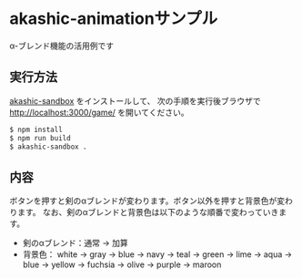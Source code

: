 # akashic-animationサンプル
α-ブレンド機能の活用例です

## 実行方法
[akashic-sandbox](https://github.com/akashic-games/akashic-sandbox) をインストールして、
次の手順を実行後ブラウザで <http://localhost:3000/game/> を開いてください。
```sh
$ npm install
$ npm run build
$ akashic-sandbox .
```

## 内容
ボタンを押すと剣のαブレンドが変わります。ボタン以外を押すと背景色が変わります。
なお、剣のαブレンドと背景色は以下のような順番で変わっていきます。
* 剣のαブレンド：通常 -> 加算
* 背景色： white -> gray -> blue -> navy -> teal -> green -> lime -> aqua -> blue -> yellow -> fuchsia -> olive -> purple -> maroon
